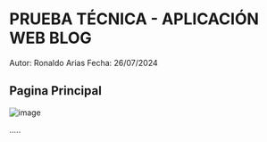 # PRUEBA TÉCNICA - APLICACIÓN WEB BLOG

Autor: Ronaldo Arias
Fecha: 26/07/2024

## Pagina Principal
 
![image](https://github.com/user-attachments/assets/7f154db1-263d-44c2-8a4b-ef61faf1d11b)

.....
